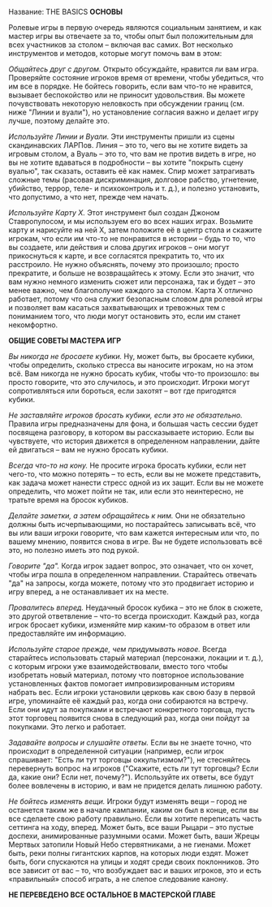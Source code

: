 Название: THE BASICS
**ОСНОВЫ**

Ролевые игры в первую очередь являются социальным занятием, и как мастер игры вы отвечаете за то, чтобы опыт был положительным для всех участников за столом – включая вас самих. Вот несколько инструментов и методов, которые могут помочь вам в этом:

_Общайтесь друг с другом._ Открыто обсуждайте, нравится ли вам игра. Проверяйте состояние игроков время от времени, чтобы убедиться, что им все в порядке. Не бойтесь говорить, если вам что-то не нравится, вызывает беспокойство или не приносит удовольствия. Вы можете почувствовать некоторую неловкость при обсуждении границ (см. ниже "Линии и вуали"), но установление согласия важно и делает игру лучше, поэтому делайте это.

_Используйте Линии и Вуали._ Эти инструменты пришли из сцены скандинавских ЛАРПов. Линия – это то, чего вы не хотите видеть за игровым столом, а Вуаль – это то, что вам не против видеть в игре, но вы не хотите вдаваться в подробности – вы хотите "покрыть сцену вуалью", так сказать, оставить её как намек. Спир может затрагивать сложные темы (расовая дискриминация, долговое рабство, угнетение, убийство, террор, теле- и психоконтроль и т. д.), и полезно установить, что допустимо, а что нет, прежде чем начать.

*Используйте Карту X.* Этот инструмент был создан Джоном Ставропулосом, и мы используем его во всех наших играх. Возьмите карту и нарисуйте на ней X, затем положите её в центр стола и скажите игрокам, что если им что-то не понравится в истории – будь то то, что вы создаете, или действия и слова других игроков – они могут прикоснуться к карте, и все согласятся прекратить то, что их расстроило. Не нужно объяснять, почему это произошло; просто прекратите, и больше не возвращайтесь к этому. Если это значит, что вам нужно немного изменить сюжет или персонажа, так и будет – это менее важно, чем благополучие каждого за столом. Карта X отлично работает, потому что она служит безопасным словом для ролевой игры и позволяет вам касаться захватывающих и тревожных тем с пониманием того, что люди могут остановить это, если им станет некомфортно.

**ОБЩИЕ СОВЕТЫ МАСТЕРА ИГР**

_Вы никогда не бросаете кубики._ Ну, может быть, вы бросаете кубики, чтобы определить, сколько стресса вы наносите игрокам, но на этом всё. Вам никогда не нужно бросать кубик, чтобы что-то произошло: вы просто говорите, что это случилось, и это происходит. Игроки могут сопротивляться или бороться, если захотят – вот где пригодятся кубики.

_Не заставляйте игроков бросать кубики, если это не обязательно._ Правила игры предназначены для фона, и большая часть сессии будет посвящена разговору, в котором вы рассказываете историю. Если вы чувствуете, что история движется в определенном направлении, дайте ей двигаться – вам не нужно бросать кубики.

_Всегда что-то на кону._ Не просите игрока бросать кубики, если нет чего-то, что можно потерять – то есть, если вы не можете представить, как задача может нанести стресс одной из их защит. Если вы не можете определить, что может пойти не так, или если это неинтересно, не тратьте время на бросок кубиков.

_Делайте заметки, а затем обращайтесь к ним._ Они не обязательно должны быть исчерпывающими, но постарайтесь записывать всё, что вы или ваши игроки говорите, что вам кажется интересным или что, по вашему мнению, появится снова в игре. Вы не будете использовать всё это, но полезно иметь это под рукой.

_Говорите "да"._ Когда игрок задает вопрос, это означает, что он хочет, чтобы игра пошла в определенном направлении. Старайтесь отвечать "да" на запросы, когда можете, потому что это продвигает историю и игру вперед, а не останавливает их на месте.

_Провалитесь вперед._ Неудачный бросок кубика – это не блок в сюжете, это другой ответвление – что-то всегда происходит. Каждый раз, когда игрок бросает кубики, изменяйте мир каким-то образом в ответ или предоставляйте им информацию.

_Используйте старое прежде, чем придумывать новое._ Всегда старайтесь использовать старый материал (персонажи, локации и т. д.), с которым игроки уже взаимодействовали, вместо того чтобы изобретать новый материал, потому что повторное использование установленных фактов помогает импровизированным историям набрать вес. Если игроки установили церковь как свою базу в первой игре, упоминайте её каждый раз, когда они собираются на встречу. Если они идут за покупками и встречают конкретного торговца, пусть этот торговец появится снова в следующий раз, когда они пойдут за покупками. Это легко и работает.

_Задавайте вопросы и слушайте ответы._ Если вы не знаете точно, что происходит в определенной ситуации (например, если игрок спрашивает: "Есть ли тут торговцы оккультизмом?"), не стесняйтесь перевернуть вопрос на игроков ("Скажите, есть ли тут торговцы? Если да, какие они? Если нет, почему?"). Используйте их ответы, все будут более вовлечены в историю, и вам не придется делать лишнюю работу.

_Не бойтесь изменять вещи._ Игроки будут изменять вещи – город не останется таким же в начале кампании, каким он был в конце, если вы все сделаете свою работу правильно. Если вы хотите переписать часть сеттинга на ходу, вперед. Может быть, все ваши Рыцари – это пустые доспехи, анимированные разумными осами. Может быть, ваши Жрецы Мертвых затопили Новый Небо стервятниками, а не гиенами. Может быть, реки полны гигантских карпов, на которых люди ездят. Может быть, боги спускаются на улицы и ходят среди своих поклонников. Это все зависит от вас – то, что возбуждает вас и ваших игроков, это и есть «правильный» способ играть, а не слепое следование канону.

**НЕ ПЕРЕВЕДЕНО ВСЕ ОСТАЛЬНОЕ В МАСТЕРСКОЙ ГЛАВЕ**
